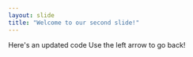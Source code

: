 ```yaml
---
layout: slide
title: "Welcome to our second slide!"
---
```

Here's an updated code
Use the left arrow to go back!
